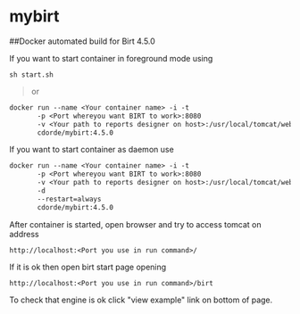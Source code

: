 # mybirt
##Docker automated build for Birt 4.5.0

If you want to start container in foreground mode using 

```
sh start.sh 
```

>or

```dockerfile
docker run --name <Your container name> -i -t 
       -p <Port whereyou want BIRT to work>:8080 
       -v <Your path to reports designer on host>:/usr/local/tomcat/webapps/birt/reports 
       cdorde/mybirt:4.5.0
```

If you want to start container as daemon use

```dockerfile
docker run --name <Your container name> -i -t 
       -p <Port whereyou want BIRT to work>:8080 
       -v <Your path to reports designer on host>:/usr/local/tomcat/webapps/birt/reports 
       -d 
       --restart=always
       cdorde/mybirt:4.5.0
```

After container is started, open browser and try to access tomcat on address

```
http://localhost:<Port you use in run command>/
```
If it is ok then open birt start page opening

```
http://localhost:<Port you use in run command>/birt
```

To check that engine is ok click "view example" link on bottom of page.
